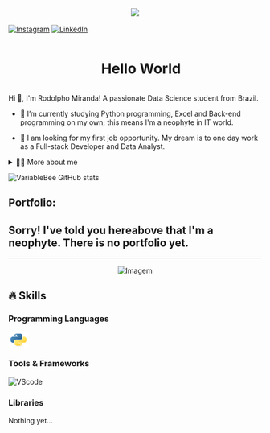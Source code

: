<div align="center">
  <img src="https://github.com/user-attachments/assets/d74c92f7-625b-4f6a-8ae3-b811c0906d21" width="1100px" />
</div>

<!-- Links -->
[![Instagram](https://img.shields.io/badge/Instagram-E4405F?style=for-the-badge&logo=instagram&logoColor=white)](https://www.instagram.com/rodolphodemiranda/)
[![LinkedIn](https://img.shields.io/badge/LinkedIn-0077B5?style=for-the-badge&logo=linkedin&logoColor=white)](https://www.linkedin.com/in/rodolpho-miranda-3a2435137/)


<!--título-->
<div id="user-content-toc">
  <ul align="center">
    <summary><h1 style="display: inline-block">Hello World</h1></summary>
</div>

<!-- Presentation -->
<p>
  Hi 👋, I'm Rodolpho Miranda! A passionate Data Science student from Brazil.

  - 🌱 I’m currently studying Python programming, Excel and Back-end programming on my own; this means I'm a neophyte in IT world.

  - 🔭 I am looking for my first job opportunity. My dream is to one day work as a Full-stack Developer and Data Analyst.
</p>

<!-- Dropdown -->
<details>
  <summary>👨‍💻 More about me</summary>

  - 💬 I am 36 years old, currently living in Brazil. I have fluency in English. 
  - ⚡ I enjoy reading, whether it's a good book, classics of world literature, as well as watching movies and playing games! I believe that our personal interests contribute to a more refined perception of things and problem-solving. \o/
</details>


<!-- GithubStats -->
![VariableBee GitHub stats](https://github-readme-stats.vercel.app/api?username=Rodolpho-Miranda&show_icons=true&theme=gotham)

<!-- Portfolio -->
## Portfolio:
## Sorry! I've told you hereabove that I'm a neophyte. There is no portfolio yet.

---


<p align="center">
  <img align="center" src="https://github.com/user-attachments/assets/5c7a2c25-ef55-44bf-b0c8-0c74b56eb2a7" alt="Imagem">
</p>

## 🔥 Skills
<!-- Skills: Programming Languages -->
  <div style="flex-basis: 48%;">
    <h3>Programming Languages</h3>
    <img align="center" alt="Python" height="30" width="40" src="https://raw.githubusercontent.com/devicons/devicon/master/icons/python/python-original.svg">
  </div>
  
  <!-- Skills: Tools & Frameworks -->
  <div style="flex-basis: 48%;">
    <h3>Tools & Frameworks</h3>
    <img align="center" alt="VScode" height="30" width="40" src="https://cdn.jsdelivr.net/gh/devicons/devicon/icons/vscode/vscode-original.svg">
  </div>
  
  <!-- Skills: Libraries -->
  <div style="flex-basis: 48%;">
    <h3>Libraries</h3>
   Nothing yet...


  </div>

